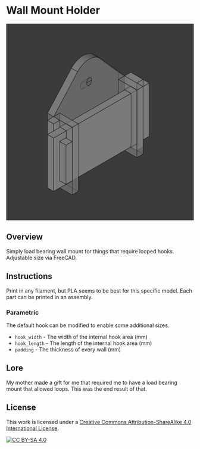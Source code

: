 # Wall Mount Holder

![1](./images/1.png)

## Overview

Simply load bearing wall mount for things that require looped hooks. Adjustable size via FreeCAD.

## Instructions

Print in any filament, but PLA seems to be best for this specific model. Each part can be printed in an assembly.

### Parametric

The default hook can be modified to enable some additional sizes.

- `hook_width` - The width of the internal hook area (mm)
- `hook_length` - The length of the internal hook area (mm)
- `padding` - The thickness of every wall (mm)

## Lore

My mother made a gift for me that required me to have a load bearing mount that allowed loops. This was the end result of that.

## License

This work is licensed under a
[Creative Commons Attribution-ShareAlike 4.0 International License][cc-by-sa].

[![CC BY-SA 4.0][cc-by-sa-image]][cc-by-sa]

[cc-by-sa]: http://creativecommons.org/licenses/by-sa/4.0/
[cc-by-sa-image]: https://licensebuttons.net/l/by-sa/4.0/88x31.png
[cc-by-sa-shield]: https://img.shields.io/badge/License-CC%20BY--SA%204.0-lightgrey.svg
